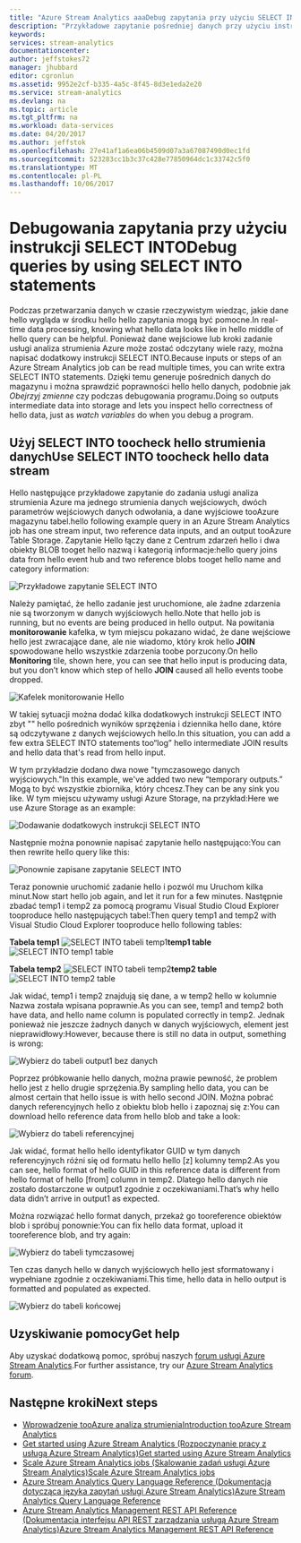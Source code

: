 ```yaml
---
title: "Azure Stream Analytics aaaDebug zapytania przy użyciu SELECT INTO | Dokumentacja firmy Microsoft"
description: "Przykładowe zapytanie pośredniej danych przy użyciu instrukcji SELECT INTO w analiza strumienia"
keywords: 
services: stream-analytics
documentationcenter: 
author: jeffstokes72
manager: jhubbard
editor: cgronlun
ms.assetid: 9952e2cf-b335-4a5c-8f45-8d3e1eda2e20
ms.service: stream-analytics
ms.devlang: na
ms.topic: article
ms.tgt_pltfrm: na
ms.workload: data-services
ms.date: 04/20/2017
ms.author: jeffstok
ms.openlocfilehash: 27e41af1a6ea06b4509d07a3a67087490d0ec1fd
ms.sourcegitcommit: 523283cc1b3c37c428e77850964dc1c33742c5f0
ms.translationtype: MT
ms.contentlocale: pl-PL
ms.lasthandoff: 10/06/2017
---
```

# <a name="debug-queries-by-using-select-into-statements"></a><span data-ttu-id="f6af2-103">Debugowania zapytania przy użyciu instrukcji SELECT INTO</span><span class="sxs-lookup"><span data-stu-id="f6af2-103">Debug queries by using SELECT INTO statements</span></span>

<span data-ttu-id="f6af2-104">Podczas przetwarzania danych w czasie rzeczywistym wiedząc, jakie dane hello wygląda w środku hello hello zapytania mogą być pomocne.</span><span class="sxs-lookup"><span data-stu-id="f6af2-104">In real-time data processing, knowing what hello data looks like in hello middle of hello query can be helpful.</span></span> <span data-ttu-id="f6af2-105">Ponieważ dane wejściowe lub kroki zadanie usługi analiza strumienia Azure może zostać odczytany wiele razy, można napisać dodatkowy instrukcji SELECT INTO.</span><span class="sxs-lookup"><span data-stu-id="f6af2-105">Because inputs or steps of an Azure Stream Analytics job can be read multiple times, you can write extra SELECT INTO statements.</span></span> <span data-ttu-id="f6af2-106">Dzięki temu generuje pośrednich danych do magazynu i można sprawdzić poprawności hello hello danych, podobnie jak *Obejrzyj zmienne* czy podczas debugowania programu.</span><span class="sxs-lookup"><span data-stu-id="f6af2-106">Doing so outputs intermediate data into storage and lets you inspect hello correctness of hello data, just as *watch variables* do when you debug a program.</span></span>

## <a name="use-select-into-toocheck-hello-data-stream"></a><span data-ttu-id="f6af2-107">Użyj SELECT INTO toocheck hello strumienia danych</span><span class="sxs-lookup"><span data-stu-id="f6af2-107">Use SELECT INTO toocheck hello data stream</span></span>

<span data-ttu-id="f6af2-108">Hello następujące przykładowe zapytanie do zadania usługi analiza strumienia Azure ma jednego strumienia danych wejściowych, dwóch parametrów wejściowych danych odwołania, a dane wyjściowe tooAzure magazynu tabel.</span><span class="sxs-lookup"><span data-stu-id="f6af2-108">hello following example query in an Azure Stream Analytics job has one stream input, two reference data inputs, and an output tooAzure Table Storage.</span></span> <span data-ttu-id="f6af2-109">Zapytanie Hello łączy dane z Centrum zdarzeń hello i dwa obiekty BLOB tooget hello nazwą i kategorią informacje:</span><span class="sxs-lookup"><span data-stu-id="f6af2-109">hello query joins data from hello event hub and two reference blobs tooget hello name and category information:</span></span>

![Przykładowe zapytanie SELECT INTO](./media/stream-analytics-select-into/stream-analytics-select-into-query1.png)

<span data-ttu-id="f6af2-111">Należy pamiętać, że hello zadanie jest uruchomione, ale żadne zdarzenia nie są tworzonym w danych wyjściowych hello.</span><span class="sxs-lookup"><span data-stu-id="f6af2-111">Note that hello job is running, but no events are being produced in hello output.</span></span> <span data-ttu-id="f6af2-112">Na powitania **monitorowanie** kafelka, w tym miejscu pokazano widać, że dane wejściowe hello jest zwracające dane, ale nie wiadomo, który krok hello **JOIN** spowodowane hello wszystkie zdarzenia toobe porzucony.</span><span class="sxs-lookup"><span data-stu-id="f6af2-112">On hello **Monitoring** tile, shown here, you can see that hello input is producing data, but you don’t know which step of hello **JOIN** caused all hello events toobe dropped.</span></span>

![Kafelek monitorowanie Hello](./media/stream-analytics-select-into/stream-analytics-select-into-monitor.png)
 
<span data-ttu-id="f6af2-114">W takiej sytuacji można dodać kilka dodatkowych instrukcji SELECT INTO zbyt "" hello pośrednich wyników sprzężenia i dziennika hello dane, które są odczytywane z danych wejściowych hello.</span><span class="sxs-lookup"><span data-stu-id="f6af2-114">In this situation, you can add a few extra SELECT INTO statements too“log” hello intermediate JOIN results and hello data that's read from hello input.</span></span>

<span data-ttu-id="f6af2-115">W tym przykładzie dodano dwa nowe "tymczasowego danych wyjściowych."</span><span class="sxs-lookup"><span data-stu-id="f6af2-115">In this example, we've added two new “temporary outputs.”</span></span> <span data-ttu-id="f6af2-116">Mogą to być wszystkie zbiornika, który chcesz.</span><span class="sxs-lookup"><span data-stu-id="f6af2-116">They can be any sink you like.</span></span> <span data-ttu-id="f6af2-117">W tym miejscu używamy usługi Azure Storage, na przykład:</span><span class="sxs-lookup"><span data-stu-id="f6af2-117">Here we use Azure Storage as an example:</span></span>

![Dodawanie dodatkowych instrukcji SELECT INTO](./media/stream-analytics-select-into/stream-analytics-select-into-outputs.png)

<span data-ttu-id="f6af2-119">Następnie można ponownie napisać zapytanie hello następująco:</span><span class="sxs-lookup"><span data-stu-id="f6af2-119">You can then rewrite hello query like this:</span></span>

![Ponownie zapisane zapytanie SELECT INTO](./media/stream-analytics-select-into/stream-analytics-select-into-query2.png)

<span data-ttu-id="f6af2-121">Teraz ponownie uruchomić zadanie hello i pozwól mu Uruchom kilka minut.</span><span class="sxs-lookup"><span data-stu-id="f6af2-121">Now start hello job again, and let it run for a few minutes.</span></span> <span data-ttu-id="f6af2-122">Następnie zbadać temp1 i temp2 za pomocą programu Visual Studio Cloud Explorer tooproduce hello następujących tabel:</span><span class="sxs-lookup"><span data-stu-id="f6af2-122">Then query temp1 and temp2 with Visual Studio Cloud Explorer tooproduce hello following tables:</span></span>

<span data-ttu-id="f6af2-123">**Tabela temp1**
![SELECT INTO tabeli temp1](./media/stream-analytics-select-into/stream-analytics-select-into-temp-table-1.png)</span><span class="sxs-lookup"><span data-stu-id="f6af2-123">**temp1 table**
![SELECT INTO temp1 table](./media/stream-analytics-select-into/stream-analytics-select-into-temp-table-1.png)</span></span>

<span data-ttu-id="f6af2-124">**Tabela temp2**
![SELECT INTO tabeli temp2](./media/stream-analytics-select-into/stream-analytics-select-into-temp-table-2.png)</span><span class="sxs-lookup"><span data-stu-id="f6af2-124">**temp2 table**
![SELECT INTO temp2 table](./media/stream-analytics-select-into/stream-analytics-select-into-temp-table-2.png)</span></span>

<span data-ttu-id="f6af2-125">Jak widać, temp1 i temp2 znajdują się dane, a w temp2 hello w kolumnie Nazwa została wpisana poprawnie.</span><span class="sxs-lookup"><span data-stu-id="f6af2-125">As you can see, temp1 and temp2 both have data, and hello name column is populated correctly in temp2.</span></span> <span data-ttu-id="f6af2-126">Jednak ponieważ nie jeszcze żadnych danych w danych wyjściowych, element jest nieprawidłowy:</span><span class="sxs-lookup"><span data-stu-id="f6af2-126">However, because there is still no data in output, something is wrong:</span></span>

![Wybierz do tabeli output1 bez danych](./media/stream-analytics-select-into/stream-analytics-select-into-out-table-1.png)

<span data-ttu-id="f6af2-128">Poprzez próbkowanie hello danych, można prawie pewność, że problem hello jest z hello drugie sprzężenia.</span><span class="sxs-lookup"><span data-stu-id="f6af2-128">By sampling hello data, you can be almost certain that hello issue is with hello second JOIN.</span></span> <span data-ttu-id="f6af2-129">Można pobrać danych referencyjnych hello z obiektu blob hello i zapoznaj się z:</span><span class="sxs-lookup"><span data-stu-id="f6af2-129">You can download hello reference data from hello blob and take a look:</span></span>

![Wybierz do tabeli referencyjnej](./media/stream-analytics-select-into/stream-analytics-select-into-ref-table-1.png)

<span data-ttu-id="f6af2-131">Jak widać, format hello hello identyfikator GUID w tym danych referencyjnych różni się od formatu hello hello [z] kolumny temp2.</span><span class="sxs-lookup"><span data-stu-id="f6af2-131">As you can see, hello format of hello GUID in this reference data is different from hello format of hello [from] column in temp2.</span></span> <span data-ttu-id="f6af2-132">Dlatego hello danych nie zostało dostarczone w output1 zgodnie z oczekiwaniami.</span><span class="sxs-lookup"><span data-stu-id="f6af2-132">That’s why hello data didn’t arrive in output1 as expected.</span></span>

<span data-ttu-id="f6af2-133">Można rozwiązać hello format danych, przekaż go tooreference obiektów blob i spróbuj ponownie:</span><span class="sxs-lookup"><span data-stu-id="f6af2-133">You can fix hello data format, upload it tooreference blob, and try again:</span></span>

![Wybierz do tabeli tymczasowej](./media/stream-analytics-select-into/stream-analytics-select-into-ref-table-2.png)

<span data-ttu-id="f6af2-135">Ten czas danych hello w danych wyjściowych hello jest sformatowany i wypełniane zgodnie z oczekiwaniami.</span><span class="sxs-lookup"><span data-stu-id="f6af2-135">This time, hello data in hello output is formatted and populated as expected.</span></span>

![Wybierz do tabeli końcowej](./media/stream-analytics-select-into/stream-analytics-select-into-final-table.png)


## <a name="get-help"></a><span data-ttu-id="f6af2-137">Uzyskiwanie pomocy</span><span class="sxs-lookup"><span data-stu-id="f6af2-137">Get help</span></span>

<span data-ttu-id="f6af2-138">Aby uzyskać dodatkową pomoc, spróbuj naszych [forum usługi Azure Stream Analytics](https://social.msdn.microsoft.com/Forums/en-US/home?forum=AzureStreamAnalytics).</span><span class="sxs-lookup"><span data-stu-id="f6af2-138">For further assistance, try our [Azure Stream Analytics forum](https://social.msdn.microsoft.com/Forums/en-US/home?forum=AzureStreamAnalytics).</span></span>

## <a name="next-steps"></a><span data-ttu-id="f6af2-139">Następne kroki</span><span class="sxs-lookup"><span data-stu-id="f6af2-139">Next steps</span></span>

* [<span data-ttu-id="f6af2-140">Wprowadzenie tooAzure analiza strumienia</span><span class="sxs-lookup"><span data-stu-id="f6af2-140">Introduction tooAzure Stream Analytics</span></span>](stream-analytics-introduction.md)
* [<span data-ttu-id="f6af2-141">Get started using Azure Stream Analytics (Rozpoczynanie pracy z usługą Azure Stream Analytics)</span><span class="sxs-lookup"><span data-stu-id="f6af2-141">Get started using Azure Stream Analytics</span></span>](stream-analytics-real-time-fraud-detection.md)
* [<span data-ttu-id="f6af2-142">Scale Azure Stream Analytics jobs (Skalowanie zadań usługi Azure Stream Analytics)</span><span class="sxs-lookup"><span data-stu-id="f6af2-142">Scale Azure Stream Analytics jobs</span></span>](stream-analytics-scale-jobs.md)
* [<span data-ttu-id="f6af2-143">Azure Stream Analytics Query Language Reference (Dokumentacja dotycząca języka zapytań usługi Azure Stream Analytics)</span><span class="sxs-lookup"><span data-stu-id="f6af2-143">Azure Stream Analytics Query Language Reference</span></span>](https://msdn.microsoft.com/library/azure/dn834998.aspx)
* [<span data-ttu-id="f6af2-144">Azure Stream Analytics Management REST API Reference (Dokumentacja interfejsu API REST zarządzania usługą Azure Stream Analytics)</span><span class="sxs-lookup"><span data-stu-id="f6af2-144">Azure Stream Analytics Management REST API Reference</span></span>](https://msdn.microsoft.com/library/azure/dn835031.aspx)

